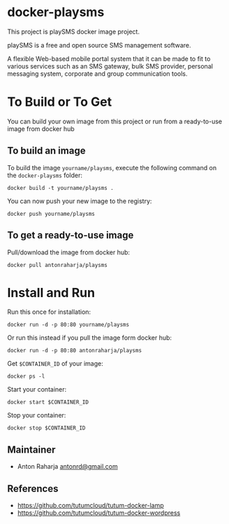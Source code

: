 docker-playsms
==============

This project is playSMS docker image project.

playSMS is a free and open source SMS management software.

A flexible Web-based mobile portal system that it can be made to fit to various services such as an SMS gateway, bulk SMS provider, personal messaging system, corporate and group communication tools.


# To Build or To Get

You can build your own image from this project or run from a ready-to-use image from docker hub

## To build an image

To build the image `yourname/playsms`, execute the following command on the `docker-playsms` folder:

	docker build -t yourname/playsms .

You can now push your new image to the registry:

	docker push yourname/playsms

## To get a ready-to-use image

Pull/download the image from docker hub:

	docker pull antonraharja/playsms


# Install and Run

Run this once for installation:

	docker run -d -p 80:80 yourname/playsms

Or run this instead if you pull the image form docker hub:

	docker run -d -p 80:80 antonraharja/playsms

Get `$CONTAINER_ID` of your image:

	docker ps -l

Start your container:

	docker start $CONTAINER_ID

Stop your container:

	docker stop $CONTAINER_ID


Maintainer
----------

- Anton Raharja <antonrd@gmail.com>


References
----------

- https://github.com/tutumcloud/tutum-docker-lamp
- https://github.com/tutumcloud/tutum-docker-wordpress
